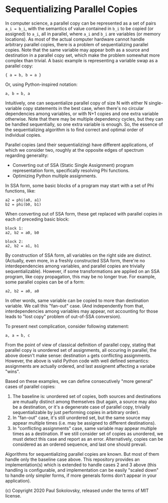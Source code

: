 Sequentializing Parallel Copies
===============================

In computer science, a parallel copy can be represented as a set of pairs
`a_i = b_i`, with the semantics of value contained in `b_i` to be copied
(or assigned) to `a_i`, all in parallel, where `a_i` and `b_i` are
variables (or memory locations). As most of the actual computer hardware
cannot handle arbitrary parallel copies, there is a problem of
sequentializing parallel copies. Note that the same variable may appear
both as a source and destination in a parallel copy set, which make the
problem somewhat more complex than trivial. A basic example is representing
a variable swap as a parallel copy:

    { a = b, b = a }

Or, using Python-inspired notation:

    a, b = b, a

Intuitively, one can sequentialize parallel copy of size N with either N
single-variable copy statements in the best case, when there's no circular
dependencies among variables, or with N+1 copies and one extra variable
otherwise. Note that there may be multiple dependency cycles, but they can
be handled sequentially, so one extra variable is enough. So, the essence
of the sequentializing algorithm is to find correct and optimal order of
individual copies.

Parallel copies (and their sequentializing) have different applications,
of which we consider two, roughly at the opposite edges of spectrum
regarding generality:

* Converting out of SSA (Static Single Assignment) program representation
  form, specifically resolving Phi functions.
* Optimizing Python multiple assignments.

In SSA form, some basic blocks of a program may start with a set of Phi
functions, like:

    a2 = phi(a0, a1)
    b2 = phi(b0, b1)

When converting out of SSA form, these get replaced with parallel copies
in each of preceding basic block:

    block 1:
    a2, b2 = a0, b0

    block 2:
    a2, b2 = a1, b1

By construction of SSA form, all variables on the right side are distinct.
(Actually, even more, in a freshly constructed SSA form, there're no
interdependencies among variables, and parallel copies are trivially
sequentializable). However, if some transformations are applied on an
SSA program, like copy propagation, this may be no longer true. For
example, some parallel copies can be of a form:

    a2, b2 = a0, a0

In other words, same variable can be copied to more than destination
variable. We call this "fan-out" case. (And independently from that,
interdependencies among variables may appear, not accounting for those
leads to "lost copy" problem of out-of-SSA conversion).

To present next complication, consider following statement:

    a, a = b, c

From the point of view of classical definition of parallel copy, stating
that parallel copy is unordered set of assignments, all occuring in
parallel, the above doesn't make sense: destination `a` gets conflicting
assignments. However, the above is valid Python code with well defined
semantics: assignments are actually ordered, and last assignemt affecting
a variabe "wins".

Based on these examples, we can define consecutively "more general" cases
of parallel copies:

1. The baseline is: unordered set of copies, both sources and destinations
   are mutually distinct among themselves (but again, a source may also be
   a destination, or it's a degenerate case of parallel copy, trivially
   sequentializable by just performing copies in arbitrary order).
2. In "fan-out" case, it's still unordered set, but the same source may
   appear multiple times (i.e. may be assigned to different destinations).
3. In "conflicting assignments" case, same variable may appear multiple
   times as a destination. If we still consider set of copies as unordered,
   we must detect this case and report as an error. Alternatively, copies
   can be considered as an ordered sequence, and last one should prevail.

Algorithms for sequentializing parallel copies are known. But most of them
handle only the baseline case above. This repository provides an
implementation(s) which is extended to handle cases 2 and 3 above (this
handling is configurable, and implementation can be easily "scaled down"
to handle only simpler forms, if more generals forms don't appear in
your application).

(c) Copyright 2020 Paul Sokolovsky, released under the terms of MIT license.
